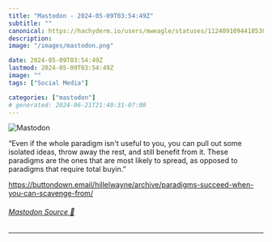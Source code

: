 ```yaml
---
title: "Mastodon - 2024-05-09T03:54:49Z"
subtitle: ""
canonical: https://hachyderm.io/users/mweagle/statuses/112409109441853896
description:
image: "/images/mastodon.png"

date: 2024-05-09T03:54:49Z
lastmod: 2024-05-09T03:54:49Z
image: ""
tags: ["Social Media"]

categories: ["mastodon"]
# generated: 2024-06-21T21:40:31-07:00
---
```

![Mastodon](/images/mastodon.png)

<p>“Even if the whole paradigm isn&#39;t useful to you, you can pull out some isolated ideas, throw away the rest, and still benefit from it. These paradigms are the ones that are most likely to spread, as opposed to paradigms that require total buyin.”</p><p><a href="https://buttondown.email/hillelwayne/archive/paradigms-succeed-when-you-can-scavenge-from/" target="_blank" rel="nofollow noopener noreferrer" translate="no"><span class="invisible">https://</span><span class="ellipsis">buttondown.email/hillelwayne/a</span><span class="invisible">rchive/paradigms-succeed-when-you-can-scavenge-from/</span></a></p>


###### [Mastodon Source 🐘](https://hachyderm.io/@mweagle/112409109441853896)

___
